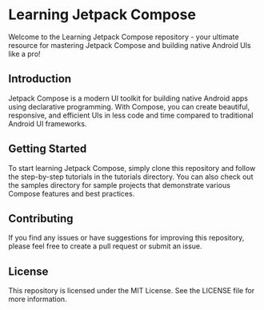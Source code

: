 # Learning Jetpack Compose
Welcome to the Learning Jetpack Compose repository - your ultimate resource for mastering Jetpack Compose and building native Android UIs like a pro!

## Introduction
Jetpack Compose is a modern UI toolkit for building native Android apps using declarative programming. With Compose, you can create beautiful, responsive, and efficient UIs in less code and time compared to traditional Android UI frameworks.

## Getting Started
To start learning Jetpack Compose, simply clone this repository and follow the step-by-step tutorials in the tutorials directory. You can also check out the samples directory for sample projects that demonstrate various Compose features and best practices.

## Contributing
If you find any issues or have suggestions for improving this repository, please feel free to create a pull request or submit an issue.

## License
This repository is licensed under the MIT License. See the LICENSE file for more information.
